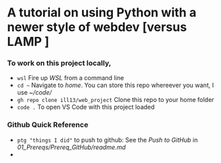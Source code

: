 # A tutorial on using Python with a newer style of webdev [versus LAMP ]


### To work on this project locally, 

- ```wsl``` Fire up *WSL* from a command line
- ```cd ~``` Navigate to *home*. You can store this repo whereever you want, I use *~/code/*
- ```gh repo clone ill13/web_project``` Clone this repo to your home folder
- ```code .``` To open VS Code with this project loaded


### Github Quick Reference
- ```ptg "things I did"``` to push to github: See the *Push to GitHub* in *01_Prereqs/Prereq_GitHub/readme.md*
- 


